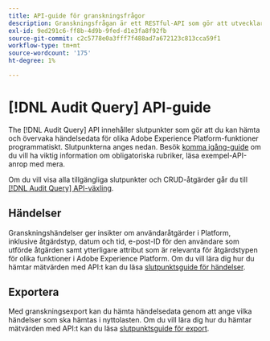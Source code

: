 ```yaml
---
title: API-guide för granskningsfrågor
description: Granskningsfrågan är ett RESTful-API som gör att utvecklare kan se vem som gjorde vilka åtgärder i Adobe Experience Platform.
exl-id: 9ed291c6-ff8b-4d9b-9fed-d1e3fa8f92fb
source-git-commit: c2c5778e0a3fff7f488ad7a672123c813cca59f1
workflow-type: tm+mt
source-wordcount: '175'
ht-degree: 1%

---
```


# [!DNL Audit Query] API-guide

The [!DNL Audit Query] API innehåller slutpunkter som gör att du kan hämta och övervaka händelsedata för olika Adobe Experience Platform-funktioner programmatiskt. Slutpunkterna anges nedan. Besök [komma igång-guide](./getting-started.md) om du vill ha viktig information om obligatoriska rubriker, läsa exempel-API-anrop med mera.

Om du vill visa alla tillgängliga slutpunkter och CRUD-åtgärder går du till [[!DNL Audit Query] API-växling](https://www.adobe.io/experience-platform-apis/references/audit-query/).

## Händelser

Granskningshändelser ger insikter om användaråtgärder i Platform, inklusive åtgärdstyp, datum och tid, e-post-ID för den användare som utförde åtgärden samt ytterligare attribut som är relevanta för åtgärdstypen för olika funktioner i Adobe Experience Platform. Om du vill lära dig hur du hämtar mätvärden med API:t kan du läsa [slutpunktsguide för händelser](./events.md).

## Exportera

Med granskningsexport kan du hämta händelsedata genom att ange vilka händelser som ska hämtas i nyttolasten. Om du vill lära dig hur du hämtar mätvärden med API:t kan du läsa [slutpunktsguide för export](./export.md).
